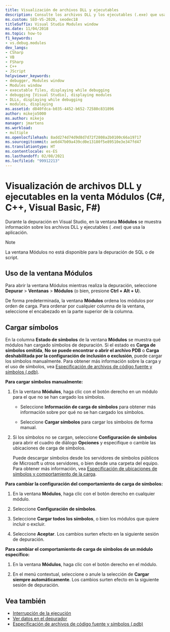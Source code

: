 ```yaml
---
title: Visualización de archivos DLL y ejecutables
description: Consulte los archivos DLL y los ejecutables (.exe) que usa la aplicación en la ventana Módulos durante una sesión de depuración en Visual Studio.
ms.custom: SEO-VS-2020, seodec18
titleSuffix: Visual Studio Modules window
ms.date: 11/04/2018
ms.topic: how-to
f1_keywords:
- vs.debug.modules
dev_langs:
- CSharp
- VB
- FSharp
- C++
- JScript
helpviewer_keywords:
- debugger, Modules window
- Modules window
- executable files, displaying while debugging
- debugging [Visual Studio], displaying modules
- DLLs, displaying while debugging
- modules, displaying
ms.assetid: d840fdca-b035-4452-b652-72580c831896
author: mikejo5000
ms.author: mikejo
manager: jmartens
ms.workload:
- multiple
ms.openlocfilehash: 8add274d74d9d8d7d72f2808a2b0100c66a19717
ms.sourcegitcommit: ae6d47b09a439cd0e13180f5e89510e3e347fd47
ms.translationtype: HT
ms.contentlocale: es-ES
ms.lasthandoff: 02/08/2021
ms.locfileid: "99912213"
---
```

# <a name="view-dlls-and-executables-in-the-modules-window-c-c-visual-basic-f"></a>Visualización de archivos DLL y ejecutables en la venta Módulos (C#, C++, Visual Basic, F#)

Durante la depuración en Visual Studio, en la ventana **Módulos** se muestra información sobre los archivos DLL y ejecutables ( *.exe*) que usa la aplicación.

> [!NOTE]
> La ventana Módulos no está disponible para la depuración de SQL o de script.

## <a name="use-the-modules-window"></a>Uso de la ventana Módulos

Para abrir la ventana Módulos mientras realiza la depuración, seleccione **Depurar** > **Ventanas** > **Módulos** (o bien, presione **Ctrl + Alt + U**).

De forma predeterminada, la ventana **Módulos** ordena los módulos por orden de carga. Para ordenar por cualquier columna de la ventana, seleccione el encabezado en la parte superior de la columna.

## <a name="load-symbols"></a>Cargar símbolos

En la columna **Estado de símbolos** de la ventana **Módulos** se muestra qué módulos han cargado símbolos de depuración. Si el estado es **Carga de símbolos omitida**, **No se puede encontrar o abrir el archivo PDB** o **Carga deshabilitada por la configuración de inclusión o exclusión**, puede cargar los símbolos manualmente. Para obtener más información sobre la carga y el uso de símbolos, vea [Especificación de archivos de código fuente y símbolos (.pdb)](../debugger/specify-symbol-dot-pdb-and-source-files-in-the-visual-studio-debugger.md).

**Para cargar símbolos manualmente:**

1. En la ventana **Módulos**, haga clic con el botón derecho en un módulo para el que no se han cargado los símbolos.

   - Seleccione **Información de carga de símbolos** para obtener más información sobre por qué no se han cargado los símbolos.

   - Seleccione **Cargar símbolos** para cargar los símbolos de forma manual.

1. Si los símbolos no se cargan, seleccione **Configuración de símbolos** para abrir el cuadro de diálogo **Opciones** y especifique o cambie las ubicaciones de carga de símbolos.

   Puede descargar símbolos desde los servidores de símbolos públicos de Microsoft u otros servidores, o bien desde una carpeta del equipo. Para obtener más información, vea [Especificación de ubicaciones de símbolos y comportamiento de la carga](../debugger/specify-symbol-dot-pdb-and-source-files-in-the-visual-studio-debugger.md#BKMK_Specify_symbol_locations_and_loading_behavior).

**Para cambiar la configuración del comportamiento de carga de símbolos:**

1. En la ventana **Módulos**, haga clic con el botón derecho en cualquier módulo.

1. Seleccione **Configuración de símbolos**.

1. Seleccione **Cargar todos los símbolos**, o bien los módulos que quiere incluir o excluir.

1. Seleccione **Aceptar**. Los cambios surten efecto en la siguiente sesión de depuración.

**Para cambiar el comportamiento de carga de símbolos de un módulo específico:**

1. En la ventana **Módulos**, haga clic con el botón derecho en el módulo.

1. En el menú contextual, seleccione o anule la selección de **Cargar siempre automáticamente**. Los cambios surten efecto en la siguiente sesión de depuración.

## <a name="see-also"></a>Vea también
- [Interrupción de la ejecución](/previous-versions/visualstudio/visual-studio-2010/7z9se2d8(v=vs.100))
- [Ver datos en el depurador](../debugger/viewing-data-in-the-debugger.md)
- [Especificación de archivos de código fuente y símbolos (.pdb)](../debugger/specify-symbol-dot-pdb-and-source-files-in-the-visual-studio-debugger.md)